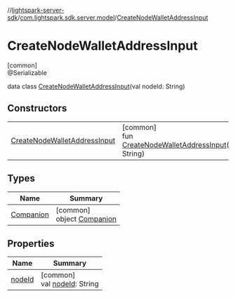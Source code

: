 //[lightspark-server-sdk](../../../index.md)/[com.lightspark.sdk.server.model](../index.md)/[CreateNodeWalletAddressInput](index.md)

# CreateNodeWalletAddressInput

[common]\
@Serializable

data class [CreateNodeWalletAddressInput](index.md)(val nodeId: String)

## Constructors

| | |
|---|---|
| [CreateNodeWalletAddressInput](-create-node-wallet-address-input.md) | [common]<br>fun [CreateNodeWalletAddressInput](-create-node-wallet-address-input.md)(nodeId: String) |

## Types

| Name | Summary |
|---|---|
| [Companion](-companion/index.md) | [common]<br>object [Companion](-companion/index.md) |

## Properties

| Name | Summary |
|---|---|
| [nodeId](node-id.md) | [common]<br>val [nodeId](node-id.md): String |
